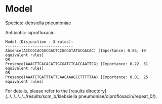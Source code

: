 
# Model

Species: klebsiella pneumoniae

Antibiotic: ciprofloxacin

```
Model (Disjunction - 3 rules):
------------------------------
Absence(ACCCGCACGGCGACTCCGCGGTATACGACAC) [Importance: 0.86, 10 equivalent rules]
OR
Presence(AAACTTCACACATTGCGATCTGACCAATTCG) [Importance: 0.22, 31 equivalent rules]
OR
Presence(AAATCTGATTTATTCAACAAAGCCTTTTTAA) [Importance: 0.01, 25 equivalent rules]

```

For details, please refer to the [results directory](../../../../../results/scm_b/klebsiella pneumoniae/ciprofloxacin/repeat_0/).


